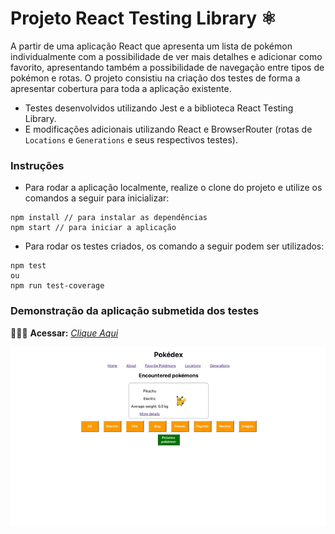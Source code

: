 # Projeto React Testing Library ⚛️

A partir de uma aplicação React que apresenta um lista de pokémon individualmente com a possibilidade de ver mais detalhes e adicionar como favorito, apresentando também a possibilidade de navegação entre tipos de pokémon e rotas. O projeto consistiu na criação dos testes de forma a apresentar cobertura para toda a aplicação existente.

* Testes desenvolvidos utilizando Jest e a biblioteca React Testing Library.
* E modificações adicionais utilizando React e BrowserRouter (rotas de `Locations` e `Generations` e seus respectivos testes).

### Instruções

- Para rodar a aplicação localmente, realize o clone do projeto e utilize os comandos a seguir para inicializar:

```
npm install // para instalar as dependências
npm start // para iniciar a aplicação
```

- Para rodar os testes criados, os comando a seguir podem ser utilizados:

```
npm test
ou
npm run test-coverage
```

### Demonstração da aplicação submetida dos testes

👨🏻‍💻 **Acessar:** _[Clique Aqui](https://starwars-planets-search-alpha.vercel.app)_

<p align="center">
  <img src="https://github.com/guilherme-ac-fernandes/react-testing-library/blob/main/react-testing-library.gif" alt="React Testing Library Gif - Demostração"/>
</p>
